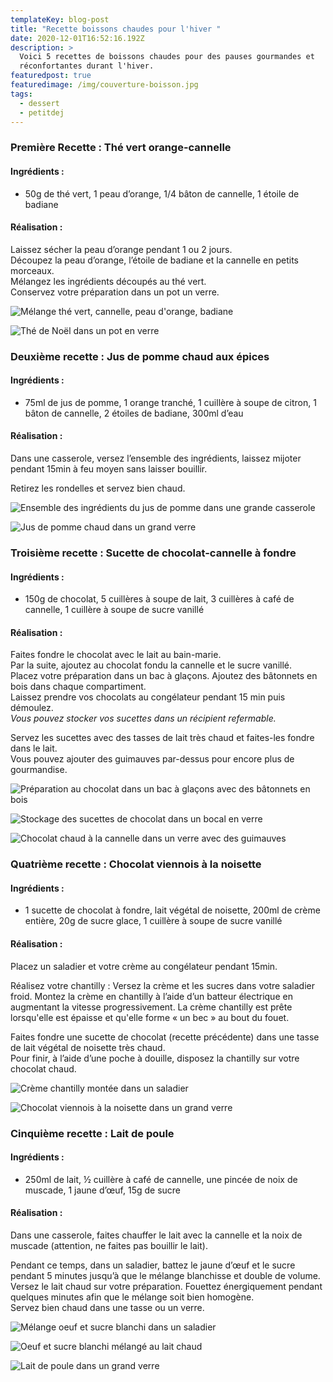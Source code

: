 ```yaml
---
templateKey: blog-post
title: "Recette boissons chaudes pour l'hiver "
date: 2020-12-01T16:52:16.192Z
description: >
  Voici 5 recettes de boissons chaudes pour des pauses gourmandes et
  réconfortantes durant l'hiver.  
featuredpost: true
featuredimage: /img/couverture-boisson.jpg
tags:
  - dessert
  - petitdej
---
```

### Première Recette : Thé vert orange-cannelle

#### Ingrédients :

* 50g de thé vert, 1 peau d’orange, 1/4 bâton de cannelle, 1 étoile de badiane

#### Réalisation :

Laissez sécher la peau d’orange pendant 1 ou 2 jours.\
Découpez la peau d’orange, l’étoile de badiane et la cannelle en petits morceaux.\
Mélangez les ingrédients découpés au thé vert.\
Conservez votre préparation dans un pot un verre.

![Mélange thé vert, cannelle, peau d'orange, badiane ](/img/prepa-the-.jpg "Préparation du thé")

![Thé de Noël dans un pot en verre ](/img/the-de-noel.jpg "Thé de Noël")

### Deuxième recette : Jus de pomme chaud aux épices

#### Ingrédients : 

* 75ml de jus de pomme, 1 orange tranché, 1 cuillère à soupe de citron, 1 bâton de cannelle, 2 étoiles de badiane, 300ml d’eau 

#### Réalisation :

Dans une casserole, versez l’ensemble des ingrédients, laissez mijoter pendant 15min à feu moyen sans laisser bouillir.

Retirez les rondelles et servez bien chaud.

![Ensemble des ingrédients du jus de pomme dans une grande casserole](/img/prepa-jus-de-pomme.jpg "Préparation jus de pomme chaud ")

![Jus de pomme chaud dans un grand verre ](/img/jus-de-pomme-chaud.jpg "Jus de pomme chaud ")

### Troisième recette : Sucette de chocolat-cannelle à fondre

#### Ingrédients : 

* 150g de chocolat, 5 cuillères à soupe de lait, 3 cuillères à café de cannelle, 1 cuillère à soupe de sucre vanillé

#### Réalisation :

Faites fondre le chocolat avec le lait au bain-marie.\
Par la suite, ajoutez au chocolat fondu la cannelle et le sucre vanillé.\
Placez votre préparation dans un bac à glaçons. Ajoutez des bâtonnets en bois dans chaque compartiment. \
Laissez prendre vos chocolats au congélateur pendant 15 min puis démoulez.\
*Vous pouvez stocker vos sucettes dans un récipient refermable.*

Servez les sucettes avec des tasses de lait très chaud et faites-les fondre dans le lait.\
Vous pouvez ajouter des guimauves par-dessus pour encore plus de gourmandise.

![Préparation au chocolat dans un bac à glaçons avec des bâtonnets en bois ](/img/sucette-chocolat.jpg "Préparation des sucettes en chocolat ")

![Stockage des sucettes de chocolat dans un bocal en verre ](/img/chocolat-stockage.jpg "Stockage des sucettes de chocolat ")

![Chocolat chaud à la cannelle dans un verre avec des guimauves ](/img/chocolat-chaud.jpg "Chocolat chaud à la cannelle")

### Quatrième recette : Chocolat viennois à la noisette

#### Ingrédients : 

* 1 sucette de chocolat à fondre, lait végétal de noisette, 200ml de crème entière, 20g de sucre glace, 1 cuillère à soupe de sucre vanillé

#### Réalisation :

Placez un saladier et votre crème au congélateur pendant 15min.

Réalisez votre chantilly : Versez la crème et les sucres dans votre saladier froid. Montez la crème en chantilly à l’aide d’un batteur électrique en augmentant la vitesse progressivement. La crème chantilly est prête lorsqu'elle est épaisse et qu'elle forme « un bec » au bout du fouet.

Faites fondre une sucette de chocolat (recette précédente) dans une tasse de lait végétal de noisette très chaud.\
Pour finir, à l’aide d’une poche à douille, disposez la chantilly sur votre chocolat chaud.

![Crème chantilly montée dans un saladier ](/img/creme-chantilly.jpg "Réalisation de la crème chantilly ")

![Chocolat viennois à la noisette dans un grand verre ](/img/chocolat-viennois.jpg "Chocolat viennois à la noisette ")

### Cinquième recette : Lait de poule

#### Ingrédients : 

* 250ml de lait, ½ cuillère à café de cannelle, une pincée de noix de muscade, 1 jaune d’œuf, 15g de sucre

#### Réalisation :

Dans une casserole, faites chauffer le lait avec la cannelle et la noix de muscade (attention, ne faites pas bouillir le lait).

Pendant ce temps, dans un saladier, battez le jaune d’œuf et le sucre pendant 5 minutes jusqu’à que le mélange blanchisse et double de volume.\
Versez le lait chaud sur votre préparation. Fouettez énergiquement pendant quelques minutes afin que le mélange soit bien homogène.\
Servez bien chaud dans une tasse ou un verre.

![Mélange oeuf et sucre blanchi dans un saladier ](/img/melange-blanchit-poule.jpg "Mélange oeuf et sucre blanchi ")

![Oeuf et sucre blanchi mélangé au lait chaud ](/img/melange-lait-de-poule.jpg "Préparation lait de poule ")

![Lait de poule dans un grand verre ](/img/lait-de-poule.jpg "Lait de poule ")